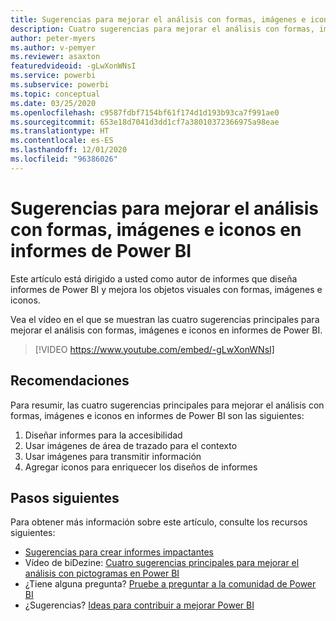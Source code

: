 ```yaml
---
title: Sugerencias para mejorar el análisis con formas, imágenes e iconos en informes de Power BI
description: Cuatro sugerencias para mejorar el análisis con formas, imágenes e iconos en objetos visuales de informes de Power BI, en Power BI Desktop o el servicio Power BI.
author: peter-myers
ms.author: v-pemyer
ms.reviewer: asaxton
featuredvideoid: -gLwXonWNsI
ms.service: powerbi
ms.subservice: powerbi
ms.topic: conceptual
ms.date: 03/25/2020
ms.openlocfilehash: c9587fdbf7154bf61f174d1d193b93ca7f991ae0
ms.sourcegitcommit: 653e18d7041d3dd1cf7a38010372366975a98eae
ms.translationtype: HT
ms.contentlocale: es-ES
ms.lasthandoff: 12/01/2020
ms.locfileid: "96386026"
---
```

# <a name="tips-to-improve-analysis-with-shapes-images-and-icons-in-power-bi-reports"></a>Sugerencias para mejorar el análisis con formas, imágenes e iconos en informes de Power BI

Este artículo está dirigido a usted como autor de informes que diseña informes de Power BI y mejora los objetos visuales con formas, imágenes e iconos.

Vea el vídeo en el que se muestran las cuatro sugerencias principales para mejorar el análisis con formas, imágenes e iconos en informes de Power BI.

> [!VIDEO https://www.youtube.com/embed/-gLwXonWNsI]

## <a name="tips"></a>Recomendaciones

Para resumir, las cuatro sugerencias principales para mejorar el análisis con formas, imágenes e iconos en informes de Power BI son las siguientes:

1. Diseñar informes para la accesibilidad
1. Usar imágenes de área de trazado para el contexto
1. Usar imágenes para transmitir información
1. Agregar iconos para enriquecer los diseños de informes

## <a name="next-steps"></a>Pasos siguientes

Para obtener más información sobre este artículo, consulte los recursos siguientes:

- [Sugerencias para crear informes impactantes](../create-reports/desktop-tips-and-tricks-for-creating-reports.md)
- Vídeo de biDezine: [Cuatro sugerencias principales para mejorar el análisis con pictogramas en Power BI](https://www.youtube.com/watch?v=-gLwXonWNsI)
- ¿Tiene alguna pregunta? [Pruebe a preguntar a la comunidad de Power BI](https://community.powerbi.com/)
- ¿Sugerencias? [Ideas para contribuir a mejorar Power BI](https://ideas.powerbi.com/)

